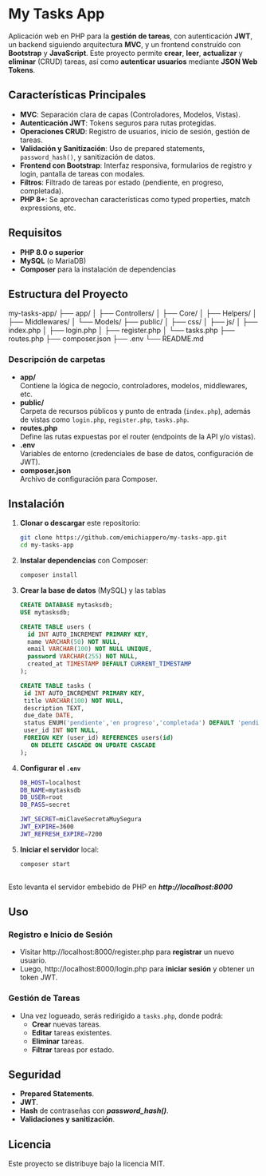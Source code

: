 # My Tasks App

Aplicación web en PHP para la **gestión de tareas**, con autenticación **JWT**, un backend siguiendo arquitectura **MVC**, y un frontend construído con **Bootstrap** y **JavaScript**. 
Este proyecto permite **crear**, **leer**, **actualizar** y **eliminar** (CRUD) tareas, así como **autenticar usuarios** mediante **JSON Web Tokens**.

## Características Principales

- **MVC**: Separación clara de capas (Controladores, Modelos, Vistas).
- **Autenticación JWT**: Tokens seguros para rutas protegidas.
- **Operaciones CRUD**: Registro de usuarios, inicio de sesión, gestión de tareas.
- **Validación y Sanitización**: Uso de prepared statements, `password_hash()`, y sanitización de datos.
- **Frontend con Bootstrap**: Interfaz responsiva, formularios de registro y login, pantalla de tareas con modales.
- **Filtros**: Filtrado de tareas por estado (pendiente, en progreso, completada).
- **PHP 8+**: Se aprovechan características como typed properties, match expressions, etc.

## Requisitos

- **PHP 8.0 o superior**
- **MySQL** (o MariaDB)
- **Composer** para la instalación de dependencias

## Estructura del Proyecto

my-tasks-app/ 
├── app/ 
│ ├── Controllers/ 
│ ├── Core/ 
│ ├── Helpers/ 
│ ├── Middlewares/ 
│ └── Models/ 
├── public/ 
│ ├── css/ 
│ ├── js/ 
│ ├── index.php 
│ ├── login.php 
│ ├── register.php 
│ └── tasks.php 
├── routes.php 
├── composer.json 
├── .env 
└── README.md


### Descripción de carpetas

- **app/**  
  Contiene la lógica de negocio, controladores, modelos, middlewares, etc.
- **public/**  
  Carpeta de recursos públicos y punto de entrada (`index.php`), además de vistas como `login.php`, `register.php`, `tasks.php`.
- **routes.php**  
  Define las rutas expuestas por el router (endpoints de la API y/o vistas).
- **.env**  
  Variables de entorno (credenciales de base de datos, configuración de JWT).
- **composer.json**  
  Archivo de configuración para Composer.

## Instalación

1. **Clonar o descargar** este repositorio:
   ```bash
   git clone https://github.com/emichiappero/my-tasks-app.git
   cd my-tasks-app

2. **Instalar dependencias** con Composer:
   ```bash
   composer install

3. **Crear la base de datos** (MySQL) y las tablas
   ```sql
   CREATE DATABASE mytasksdb;
   USE mytasksdb;

   CREATE TABLE users (
     id INT AUTO_INCREMENT PRIMARY KEY,
     name VARCHAR(50) NOT NULL,
     email VARCHAR(100) NOT NULL UNIQUE,
     password VARCHAR(255) NOT NULL,
     created_at TIMESTAMP DEFAULT CURRENT_TIMESTAMP
   );

   CREATE TABLE tasks (
    id INT AUTO_INCREMENT PRIMARY KEY,
    title VARCHAR(100) NOT NULL,
    description TEXT,
    due_date DATE,
    status ENUM('pendiente','en progreso','completada') DEFAULT 'pendiente',
    user_id INT NOT NULL,
    FOREIGN KEY (user_id) REFERENCES users(id)
      ON DELETE CASCADE ON UPDATE CASCADE
   );

4. **Configurar el `.env`**
   ```bash
   DB_HOST=localhost
   DB_NAME=mytasksdb
   DB_USER=root
   DB_PASS=secret

   JWT_SECRET=miClaveSecretaMuySegura
   JWT_EXPIRE=3600
   JWT_REFRESH_EXPIRE=7200

5. **Iniciar el servidor** local:
   ```bash
   composer start
 
Esto levanta el servidor embebido de PHP en ***http://localhost:8000***


## Uso

### Registro e Inicio de Sesión
- Visitar http://localhost:8000/register.php para **registrar** un nuevo usuario.
- Luego, http://localhost:8000/login.php para **iniciar sesión** y obtener un token JWT.

### Gestión de Tareas
- Una vez logueado, serás redirigido a `tasks.php`, donde podrá:
  - **Crear** nuevas tareas.
  - **Editar** tareas existentes.
  - **Eliminar** tareas.
  - **Filtrar** tareas por estado.

## Seguridad
- **Prepared Statements**.
- **JWT**.
- **Hash** de contraseñas con ***password_hash()***.
- **Validaciones y sanitización**.

## Licencia
Este proyecto se distribuye bajo la licencia MIT.
